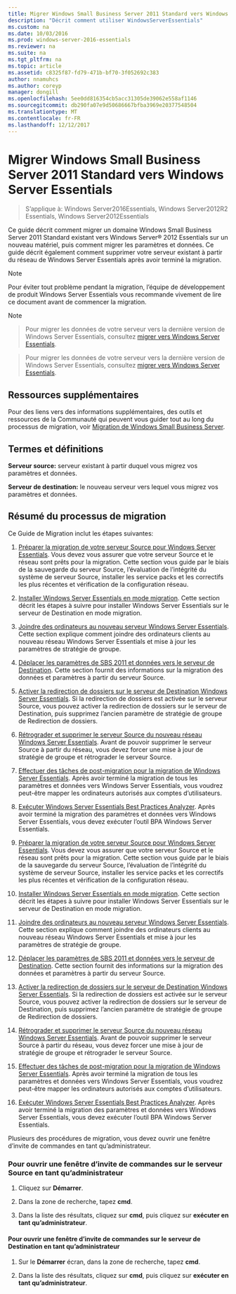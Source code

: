 ```yaml
---
title: Migrer Windows Small Business Server 2011 Standard vers Windows Server Essentials
description: "Décrit comment utiliser WindowsServerEssentials"
ms.custom: na
ms.date: 10/03/2016
ms.prod: windows-server-2016-essentials
ms.reviewer: na
ms.suite: na
ms.tgt_pltfrm: na
ms.topic: article
ms.assetid: c8325f87-fd79-471b-bf70-3f052692c383
author: nnamuhcs
ms.author: coreyp
manager: dongill
ms.openlocfilehash: 5ee0dd816354cb5acc31305de39062e558af1146
ms.sourcegitcommit: db290fa07e9d50686667bfba3969e20377548504
ms.translationtype: MT
ms.contentlocale: fr-FR
ms.lasthandoff: 12/12/2017
---
```

# <a name="migrate-windows-small-business-server-2011-standard-to-windows-server-essentials"></a>Migrer Windows Small Business Server 2011 Standard vers Windows Server Essentials

>S’applique à: Windows Server2016Essentials, Windows Server2012R2 Essentials, Windows Server2012Essentials

Ce guide décrit comment migrer un domaine Windows Small Business Server 2011 Standard existant vers Windows Server® 2012 Essentials sur un nouveau matériel, puis comment migrer les paramètres et données. Ce guide décrit également comment supprimer votre serveur existant à partir du réseau de Windows Server Essentials après avoir terminé la migration.  
  
> [!NOTE]
>  Pour éviter tout problème pendant la migration, l’équipe de développement de produit Windows Server Essentials vous recommande vivement de lire ce document avant de commencer la migration.  
  
> [!NOTE]

>  Pour migrer les données de votre serveur vers la dernière version de Windows Server Essentials, consultez [migrer vers Windows Server Essentials](Migrate-from-Previous-Versions-to-Windows-Server-Essentials-or-Windows-Server-Essentials-Experience.md).  

>  Pour migrer les données de votre serveur vers la dernière version de Windows Server Essentials, consultez [migrer vers Windows Server Essentials](../migrate/Migrate-from-Previous-Versions-to-Windows-Server-Essentials-or-Windows-Server-Essentials-Experience.md).  

  
## <a name="additional-resources"></a>Ressources supplémentaires  
 Pour des liens vers des informations supplémentaires, des outils et ressources de la Communauté qui peuvent vous guider tout au long du processus de migration, voir [Migration de Windows Small Business Server](https://go.microsoft.com/fwlink/?LinkId=217520).  
  
## <a name="terms-and-definitions"></a>Termes et définitions  
 **Serveur source:** serveur existant à partir duquel vous migrez vos paramètres et données.  
  
 **Serveur de destination:** le nouveau serveur vers lequel vous migrez vos paramètres et données.  
  
## <a name="migration-process-summary"></a>Résumé du processus de migration  
 Ce Guide de Migration inclut les étapes suivantes:  
  

1.  [Préparer la migration de votre serveur Source pour Windows Server Essentials](Prepare-your-Source-Server-for-Windows-Server-Essentials-migration.md).  Vous devez vous assurer que votre serveur Source et le réseau sont prêts pour la migration. Cette section vous guide par le biais de la sauvegarde du serveur Source, l’évaluation de l’intégrité du système de serveur Source, installer les service packs et les correctifs les plus récentes et vérification de la configuration réseau.  
  
2.  [Installer Windows Server Essentials en mode migration](Install-Windows-Server-Essentials-in-migration-mode.md).  Cette section décrit les étapes à suivre pour installer Windows Server Essentials sur le serveur de Destination en mode migration.  
  
3.  [Joindre des ordinateurs au nouveau serveur Windows Server Essentials](Join-computers-to-the-new-Windows-Server-Essentials-server.md).  Cette section explique comment joindre des ordinateurs clients au nouveau réseau Windows Server Essentials et mise à jour les paramètres de stratégie de groupe.  
  
4.  [Déplacer les paramètres de SBS 2011 et données vers le serveur de Destination](Move-Windows-SBS-2011-Standard-settings-and-data-to-the-Destination-Server-for-Windows-Server-Essentials-migration.md).  Cette section fournit des informations sur la migration des données et paramètres à partir du serveur Source.  
  
5.  [Activer la redirection de dossiers sur le serveur de Destination Windows Server Essentials](Enable-folder-redirection-on-the-Windows-Server-Essentials-Destination-Server.md).  Si la redirection de dossiers est activée sur le serveur Source, vous pouvez activer la redirection de dossiers sur le serveur de Destination, puis supprimez l’ancien paramètre de stratégie de groupe de Redirection de dossiers.  
  
6.  [Rétrograder et supprimer le serveur Source du nouveau réseau Windows Server Essentials](Demote-and-remove-the-Source-Server-from-the-new-Windows-Server-Essentials-network.md).  Avant de pouvoir supprimer le serveur Source à partir du réseau, vous devez forcer une mise à jour de stratégie de groupe et rétrograder le serveur Source.  
  
7.  [Effectuer des tâches de post-migration pour la migration de Windows Server Essentials](Perform-post-migration-tasks-for-Windows-Server-Essentials-migration.md).  Après avoir terminé la migration de tous les paramètres et données vers Windows Server Essentials, vous voudrez peut-être mapper les ordinateurs autorisés aux comptes d’utilisateurs.  
  
8.  [Exécuter Windows Server Essentials Best Practices Analyzer](Run-the-Windows-Server-Essentials-Best-Practices-Analyzer.md).  Après avoir terminé la migration des paramètres et données vers Windows Server Essentials, vous devez exécuter l’outil BPA Windows Server Essentials.  

1.  [Préparer la migration de votre serveur Source pour Windows Server Essentials](../migrate/Prepare-your-Source-Server-for-Windows-Server-Essentials-migration.md).  Vous devez vous assurer que votre serveur Source et le réseau sont prêts pour la migration. Cette section vous guide par le biais de la sauvegarde du serveur Source, l’évaluation de l’intégrité du système de serveur Source, installer les service packs et les correctifs les plus récentes et vérification de la configuration réseau.  
  
2.  [Installer Windows Server Essentials en mode migration](../migrate/Install-Windows-Server-Essentials-in-migration-mode.md).  Cette section décrit les étapes à suivre pour installer Windows Server Essentials sur le serveur de Destination en mode migration.  
  
3.  [Joindre des ordinateurs au nouveau serveur Windows Server Essentials](../migrate/Join-computers-to-the-new-Windows-Server-Essentials-server.md).  Cette section explique comment joindre des ordinateurs clients au nouveau réseau Windows Server Essentials et mise à jour les paramètres de stratégie de groupe.  
  
4.  [Déplacer les paramètres de SBS 2011 et données vers le serveur de Destination](../migrate/Move-Windows-SBS-2011-Standard-settings-and-data-to-the-Destination-Server-for-Windows-Server-Essentials-migration.md).  Cette section fournit des informations sur la migration des données et paramètres à partir du serveur Source.  
  
5.  [Activer la redirection de dossiers sur le serveur de Destination Windows Server Essentials](../migrate/Enable-folder-redirection-on-the-Windows-Server-Essentials-Destination-Server.md).  Si la redirection de dossiers est activée sur le serveur Source, vous pouvez activer la redirection de dossiers sur le serveur de Destination, puis supprimez l’ancien paramètre de stratégie de groupe de Redirection de dossiers.  
  
6.  [Rétrograder et supprimer le serveur Source du nouveau réseau Windows Server Essentials](../migrate/Demote-and-remove-the-Source-Server-from-the-new-Windows-Server-Essentials-network.md).  Avant de pouvoir supprimer le serveur Source à partir du réseau, vous devez forcer une mise à jour de stratégie de groupe et rétrograder le serveur Source.  
  
7.  [Effectuer des tâches de post-migration pour la migration de Windows Server Essentials](../migrate/Perform-post-migration-tasks-for-Windows-Server-Essentials-migration.md).  Après avoir terminé la migration de tous les paramètres et données vers Windows Server Essentials, vous voudrez peut-être mapper les ordinateurs autorisés aux comptes d’utilisateurs.  
  
8.  [Exécuter Windows Server Essentials Best Practices Analyzer](../migrate/Run-the-Windows-Server-Essentials-Best-Practices-Analyzer.md).  Après avoir terminé la migration des paramètres et données vers Windows Server Essentials, vous devez exécuter l’outil BPA Windows Server Essentials.  

  
 Plusieurs des procédures de migration, vous devez ouvrir une fenêtre d’invite de commandes en tant qu’administrateur.  
  
###  <a name="BKMK_OpenACommandPromptAsAdmin"></a>Pour ouvrir une fenêtre d’invite de commandes sur le serveur Source en tant qu’administrateur  
  
1.  Cliquez sur **Démarrer**.  
  
2.  Dans la zone de recherche, tapez **cmd**.  
  
3.  Dans la liste des résultats, cliquez sur **cmd**, puis cliquez sur **exécuter en tant qu’administrateur**.  
  
#### <a name="to-open-a-command-prompt-window-on-the-destination-server-as-an-administrator"></a>Pour ouvrir une fenêtre d’invite de commandes sur le serveur de Destination en tant qu’administrateur  
  
1.  Sur le **Démarrer** écran, dans la zone de recherche, tapez **cmd**.  
  
2.  Dans la liste des résultats, cliquez sur **cmd**, puis cliquez sur **exécuter en tant qu’administrateur**.
